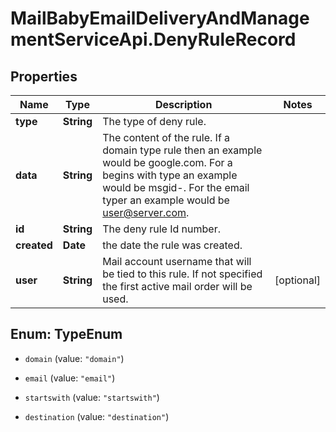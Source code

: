 # MailBabyEmailDeliveryAndManagementServiceApi.DenyRuleRecord

## Properties

Name | Type | Description | Notes
------------ | ------------- | ------------- | -------------
**type** | **String** | The type of deny rule. | 
**data** | **String** | The content of the rule.  If a domain type rule then an example would be google.com. For a begins with type an example would be msgid-.  For the email typer an example would be user@server.com. | 
**id** | **String** | The deny rule Id number. | 
**created** | **Date** | the date the rule was created. | 
**user** | **String** | Mail account username that will be tied to this rule.  If not specified the first active mail order will be used. | [optional] 



## Enum: TypeEnum


* `domain` (value: `"domain"`)

* `email` (value: `"email"`)

* `startswith` (value: `"startswith"`)

* `destination` (value: `"destination"`)




